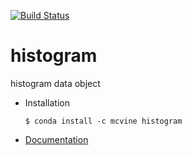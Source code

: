 [![Build Status](https://travis-ci.com/danse-inelastic/histogram.svg?branch=master)](https://travis-ci.com/danse-inelastic/histogram)

# histogram
histogram data object

* Installation

  `$ conda install -c mcvine histogram`
  
* [Documentation](http://docs.danse.us/histogram)
